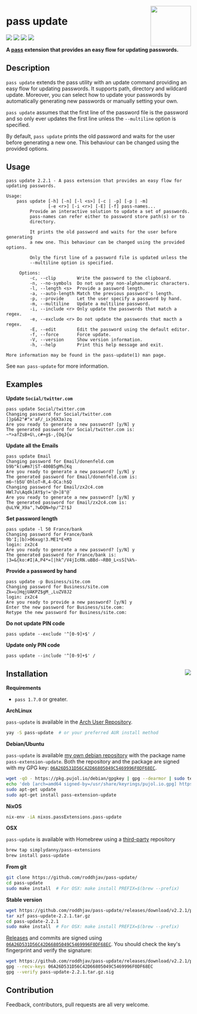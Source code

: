 [<img src="https://gitlab.com/uploads/-/system/project/avatar/2394420/logo.png" align="right" height="110"/>][github-link]

# pass update

[![][gitlab]][gitlab-link] [![][coverage]][coverage-link] [![][quality]][quality-link] [![][release]][release-link]

**A [pass] extension that provides an easy flow for updating passwords.**


## Description

`pass update` extends the pass utility with an update command providing
an easy flow for updating passwords. It supports path, directory and wildcard
update. Moreover, you can select how to update your passwords by automatically
generating new passwords or manually setting your own.

`pass update` assumes that the first line of the password file is the password
and so only ever updates the first line unless the `--multiline` option is
specified.

By default, `pass update` prints the old password and waits for the user before
generating a new one. This behaviour can be changed using the provided options.

## Usage

```
pass update 2.2.1 - A pass extension that provides an easy flow for updating passwords.

Usage:
    pass update [-h] [-n] [-l <s>] [-c | -p] [-p | -m]
                [-e <r>] [-i <r>] [-E] [-f] pass-names...
         Provide an interactive solution to update a set of passwords.
         pass-names can refer either to password store path(s) or to
         directory.

         It prints the old password and waits for the user before generating
         a new one. This behaviour can be changed using the provided options.

         Only the first line of a password file is updated unless the
         --multiline option is specified.

     Options:
         -c, --clip        Write the password to the clipboard.
         -n, --no-symbols  Do not use any non-alphanumeric characters.
         -l, --length <s>  Provide a password length.
         -a, --auto-length Match the previous password's length.
         -p, --provide     Let the user specify a password by hand.
         -m, --multiline   Update a multiline password.
         -i, --include <r> Only update the passwords that match a regex.
         -e, --exclude <r> Do not update the passwords that macth a regex.
         -E, --edit        Edit the password using the default editor.
         -f, --force       Force update.
         -V, --version     Show version information.
         -h, --help        Print this help message and exit.

More information may be found in the pass-update(1) man page.
```

See `man pass-update` for more information.

## Examples

**Update `Social/twitter.com`**
```
pass update Social/twitter.com
Changing password for Social/twitter.com
[}p&62"#"x'aF/_ix}6X3a)zq
Are you ready to generate a new password? [y/N] y
The generated password for Social/twitter.com is:
~*>afZsB+G\,c#+g$-,{OqJ{w
```

**Update all the Emails**
```
pass update Email
Changing password for Email/donenfeld.com
b9b"k(u#m7|ST-400B5gM%[Kq
Are you ready to generate a new password? [y/N] y
The generated password for Email/donenfeld.com is:
m6~!b5U`OhloT~R,4-OCa:h$Q
Changing password for Email/zx2c4.com
HWl7u\Aqdk]AY$y!='@>]8"@`
Are you ready to generate a new password? [y/N] y
The generated password for Email/zx2c4.com is:
@uLYW_X9a",?wDQN=hp/^Z!$J
```

**Set password length**
```
pass update -l 50 France/bank
Changing password for France/bank
9b'I;]b)>06xug!3.ME1*E+M3
login: zx2c4
Are you ready to generate a new password? [y/N] y
The generated password for France/bank is:
|3=&{ko:#I|A,P4*=[|hk^/V4jIcRN.uBBd-~RB0_L<sS[%k%-
```

**Provide a password by hand**
```
pass update -p Business/site.com
Changing password for Business/site.com
Zk=u]HqjUAKPZ$gM_,LuZV8J2
login: zx2c4
Are you ready to provide a new password? [y/N] y
Enter the new password for Business/site.com:
Retype the new password for Business/site.com:
```

**Do not update PIN code**
```
pass update --exclude '^[0-9]+$' /
```

**Update only PIN code**
```
pass update --include '^[0-9]+$' /
```

## Installation [<img src="https://repology.org/badge/vertical-allrepos/pass-update.svg" align="right">][repology-link]

**Requirements**
* `pass 1.7.0` or greater.

**ArchLinux**

`pass-update` is available in the [Arch User Repository][aur].
```sh
yay -S pass-update  # or your preferred AUR install method
```

**Debian/Ubuntu**

`pass-update` is available [my own debian repository][repo] with the package name
`pass-extension-update`. Both the repository and the package are signed with
my GPG key: [`06A26D531D56C42D66805049C5469996F0DF68EC`][keys].
```sh
wget -qO - https://pkg.pujol.io/debian/gpgkey | gpg --dearmor | sudo tee /usr/share/keyrings/pujol.io.gpg >/dev/null
echo 'deb [arch=amd64 signed-by=/usr/share/keyrings/pujol.io.gpg] https://pkg.pujol.io/debian/repo all main' | sudo tee /etc/apt/sources.list.d/pkg.pujol.io.list
sudo apt-get update
sudo apt-get install pass-extension-update
```

**NixOS**
```sh
nix-env -iA nixos.passExtensions.pass-update
```

**OSX**

`pass-update` is available with Homebrew using a [third-party][brew-tap] repository
```sh
brew tap simplydanny/pass-extensions
brew install pass-update
```

**From git**
```sh
git clone https://github.com/roddhjav/pass-update/
cd pass-update
sudo make install  # For OSX: make install PREFIX=$(brew --prefix)
```

**Stable version**
```sh
wget https://github.com/roddhjav/pass-update/releases/download/v2.2.1/pass-update-2.2.1.tar.gz
tar xzf pass-update-2.2.1.tar.gz
cd pass-update-2.2.1
sudo make install  # For OSX: make install PREFIX=$(brew --prefix)
```

[Releases][releases] and commits are signed using [`06A26D531D56C42D66805049C5469996F0DF68EC`][keys].
You should check the key's fingerprint and verify the signature:
```sh
wget https://github.com/roddhjav/pass-update/releases/download/v2.2.1/pass-update-2.2.1.tar.gz.asc
gpg --recv-keys 06A26D531D56C42D66805049C5469996F0DF68EC
gpg --verify pass-update-2.2.1.tar.gz.sig
```

## Contribution

Feedback, contributors, pull requests are all very welcome.

[github-link]: https://github.com/roddhjav/pass-update
[gitlab]: https://gitlab.com/roddhjav/pass-update/badges/master/pipeline.svg?style=flat-square
[gitlab-link]: https://gitlab.com/roddhjav/pass-update/pipelines
[coverage]: https://img.shields.io/coveralls/roddhjav/pass-update/master.svg?style=flat-square
[coverage-link]: https://coveralls.io/github/roddhjav/pass-update
[quality]: https://img.shields.io/codacy/grade/1eccb02d0b9a4c3d834c01b8f67b6cb4/master.svg?style=flat-square
[quality-link]: https://www.codacy.com/app/roddhjav/pass-update
[release]: https://img.shields.io/github/release/roddhjav/pass-update.svg?maxAge=600&style=flat-square
[release-link]: https://github.com/roddhjav/pass-update/releases/latest
[repology-link]: https://repology.org/project/pass-update/versions

[pass]: https://www.passwordstore.org/
[keys]: https://pujol.io/keys
[repo]: https://pkg.pujol.io
[aur]: https://aur.archlinux.org/packages/pass-update
[releases]: https://github.com/roddhjav/pass-update/releases
[keybase]: https://keybase.io/roddhjav
[brew-tap]: https://github.com/SimplyDanny/homebrew-pass-extensions
